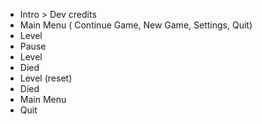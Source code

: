 * Intro > Dev credits
* Main Menu ( Continue Game, New Game, Settings, Quit)
* Level 
* Pause
* Level
* Died
* Level (reset)
* Died
* Main Menu
* Quit